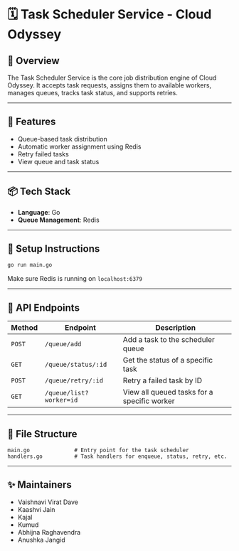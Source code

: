 # 🗓️ Task Scheduler Service - Cloud Odyssey

## 📄 Overview

The Task Scheduler Service is the core job distribution engine of Cloud Odyssey. It accepts task requests, assigns them
to available workers, manages queues, tracks task status, and supports retries.

---

## 🚀 Features

- Queue-based task distribution
- Automatic worker assignment using Redis
- Retry failed tasks
- View queue and task status

---

## 📦 Tech Stack

- **Language**: Go
- **Queue Management**: Redis

---

## 🔧 Setup Instructions

```bash
go run main.go
```

Make sure Redis is running on `localhost:6379`

---

## 📡 API Endpoints

| Method | Endpoint                 | Description |
|--------|--------------------------|-------------|
| `POST` | `/queue/add`             | Add a task to the scheduler queue |
| `GET`  | `/queue/status/:id`      | Get the status of a specific task |
| `POST` | `/queue/retry/:id`       | Retry a failed task by ID |
| `GET`  | `/queue/list?worker=id`  | View all queued tasks for a specific worker |

---

## 📂 File Structure

```
main.go              # Entry point for the task scheduler
handlers.go          # Task handlers for enqueue, status, retry, etc.
```

---

## ✨ Maintainers

- Vaishnavi Virat Dave
- Kaashvi Jain
- Kajal
- Kumud
- Abhijna Raghavendra
- Anushka Jangid

